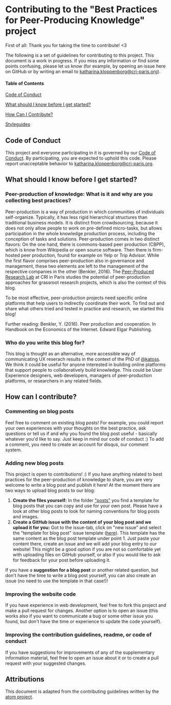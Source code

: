 # Contributing to the "Best Practices for Peer-Producing Knowledge" project

First of all: Thank you for taking the time to contribute! <3

The following is a set of guidelines for contributing to this project. This document is a work in progress. If you miss any information or find some points confusing, please let us know (for example, by opening an issue here on GitHub or by writing an email to katharina.kloppenborg@cri-paris.org).

#### Table of Contents

[Code of Conduct](#code-of-conduct)

[What should I know before I get started?](#what-should-i-know-before-i-get-started)

[How Can I Contribute?](#how-can-i-contribute)

[Styleguides](#styleguides)

## Code of Conduct

This project and everyone participating in it is governed by our [Code of Conduct](https://github.com/PeerProducedResearch/best-practices/blob/main/CODE_OF_CONDUCT.md). By participating, you are expected to uphold this code. Please report unacceptable behavior to katharina.kloppenborg@cri-paris.org.

## What should I know before I get started?

### Peer-production of knowledge: What is it and why are you collecting best practices?

Peer-production is a way of production in which communities of individuals self-organize. Typically, it has less rigid hierarchical structures than traditional business models.
It is distinct from crowdsourcing, because it does not only allow people to work on pre-defined micro-tasks, but allows participation in the whole knowledge production process, including the conception of tasks and solutions.
Peer-production comes in two distinct flavors: On the one hand, there is commons-based peer production (CBPP), which is know from Wikipedia or open source software. Then there is firm-hosted peer production, found for example on Yelp or Trip Advisor. While the first flavor comprises peer-production also in governance and management, these two elements are left to the management of the respective companies in the other (Benkler, 2016).
The [Peer-Produced Research Lab](https://peer-produced.science/) at CRI in Paris studies the potential of peer-production approaches for grassroot research projects, which is also the context of this blog.

To be most effective, peer-production projects need specific online platforms that help users to indirectly coordinate their work. To find out and share what others tried and tested in practice and research, we started this blog!

Further reading:
Benkler, Y. (2016). Peer production and cooperation. In Handbook on the Economics of the Internet. Edward Elgar Publishing.

### Who do you write this blog for?

This blog is thought as an alternative, more accessible way of communicating UX reserach results in the context of the PhD of [@katoss](https://github.com/katoss). We think it could be useful for anyone interested in building online platforms that support people to collaboratively build knowledge.
This could be User Experience designers, web developers, managers of peer-production platforms, or researchers in any related fields. 

## How can I contribute?

### Commenting on blog posts

Feel free to comment on existing blog posts! For example, you could report your own experiences with your thoughts on the best practice, ask questions or tell us if and why you found the blog post useful - basically whatever you'd like to say. Just keep in mind our code of conduct :)
To add a comment, you need to create an account for disqus, our comment system.

### Adding new blog posts

This project is open to contributions! :) If you have anything related to best practices for the peer-production of knowledge to share, you are very welcome to write a blog post and publish it here!
At the moment there are two ways to upload blog posts to our blog:
1) **Create the files yourself:** In the folder ["posts"](https://github.com/PeerProducedResearch/best-practices/tree/main/_posts) you find a template for blog posts that you can copy and use for your own post. Please have a look at other blog posts to look for naming conventions for blog posts and images. 
2) **Create a GitHub issue with the content of your blog post and we upload it for you:** Got to the issue-tab, click on "new issue" and select the "template for blog post" issue template ([here](https://github.com/PeerProducedResearch/best-practices/issues/new/choose)). This template has the same content as the blog post template under point 1. Just paste your content there, create an issue and we will add your blog entry to our website! This might be a good option if you are not so comfortable yet with uploading files on GitHub yourself, or also if you would like to ask for feedback for your post before uploading it. 

If you have a **suggestion for a blog post** or another related question, but don't have the time to write a blog post yourself, you can also create an issue (no need to use the template in that case!)!

### Improving the website code

If you have experience in web development, feel free to fork this project and make a pull request for changes. 
Another option is to open an issue (this works also if you want to communicate a bug or some other issue you found, but don't have the time or experience to update the code yourself).

### Improving the contribution guidelines, readme, or code of conduct

If you have suggestions for improvements of any of the supplementary information material, feel free to open an issue about it or to create a pull request with your suggested changes.

## Attributions

This document is adapted from the contributing guidelines written by the [atom project](https://github.com/atom/atom/blob/master/CONTRIBUTING.md).

